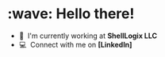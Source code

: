 <h1 align="left" id="suhailkakar-title">:wave: Hello there!</h1>


<tr height="160">

- :office: &nbsp;I'm currently working at **ShellLogix LLC**
- :computer: &nbsp;Connect with me on **[LinkedIn]**

</tr>

<br>


